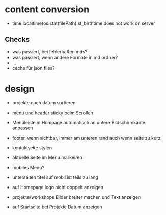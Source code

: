 # content conversion
* time.localtime(os.stat(filePath).st_birthtime does not work on server

## Checks
* was passiert, bei fehlerhaften mds?
* was passiert, wenn andere Formate in md ordner?
* ...
* cache für json files?

# design
* projekte nach datum sortieren
* menu und header sticky beim Scrollen
* Menüleiste in Hompage automatisch an untere Bildschirmkante anpassen
* footer, wenn sichtbar, immer am unteren rand auch wenn seite zu kurz
* kontaktseite stylen
* aktuelle Seite im Menu markeiren
* mobiles Menü?


* unterseiten titel auf mobil ist teils zu lang
* auf Homepage logo nicht doppelt anzeigen
* projekte/workshops Bilder breiter machen und Text anzeigen
* auf Startseite bei Projekte Datum anzeigen




